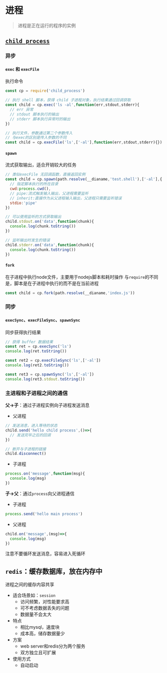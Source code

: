 # 进程

>进程是正在运行的程序的实例

## [`child_process`](http://nodejs.cn/api/child_process.html)

### 异步

#### `exec` 和 `execFile`

执行命令

```javascript
const cp = require('child_process')

// 执行 shell 脚本，获得 child 子进程对象，执行结果通过回调获取
const child = cp.exec('ls -al',function(err,stdout,stderr){
  // err 异常
  // stdout 脚本执行的输出
  // stderr 脚本执行异常时的输出
})

// 执行文件，参数通过第二个参数传入
// 与exec的区别是传入参数的不同
const child = cp.execFile('ls',['-al'],function(err,stdout,stderr){})

```

#### `spawn`

流式获取输出，适合开销较大的任务

```javascript
// 类似execFile 无回调函数，直接返回实例
const child = cp.spawn(path.resolve(__dianame,'test.shell'),['-al'],{
  // 指定脚本执行的所在目录
  cwd:process.cwd(),
  // pipe:流式触发输入输出，父进程需要监听
  // inherit:直接作为从父进程输入输出，父进程只需要监听错误
  stdio:'pipe'
})

// 可以使用监听的方式获取输出
child.stdout.on('data',function(chunk){
  console.log(chunk.toString())
})

// 监听输出时发生的错误
child.stderr.on('data',function(chunk){
  console.log(chunk.toString())
})
```

#### `fork`

在子进程中执行node文件，主要用于nodejs脚本和耗时操作
与`require`的不同是，脚本是在子进程中执行的而不是在当前进程

```javascript
const child = cp.fork(path.resolve(__dianame,'index.js'))
```

### 同步

#### `execSync`、`execFileSync`、`spawnSync`

同步获得执行结果

```javascript
// 获得 buffer 数据结果
const ret = cp.execSync('ls')
console.log(ret.toString())

const ret2 = cp.execFileSync('ls',['-al'])
console.log(ret2.toString())

const ret3 = cp.spawnSync('ls',['-al'])
console.log(ret3.stdout.toString())
```

### 主进程和子进程之间的通信

**父->子**：通过子进程实例向子进程发送消息

- 父进程

```javascript
// 发送消息，进入等待的状态
child.send('hello child process',()=>{
  // 发送完毕之后的回调
})

// 断开与子进程的链接
child.disconnect()
```

- 子进程

```javascript
process.on('message',function(msg){
  console.log(msg)
})
```

**子->父**：通过`process`向父进程通信

- 子进程

```javascript
process.send('hello main process')
```

- 父进程

```javascript
child.on('message',(msg)=>{
  console.log(msg)
})
```

注意不要循环发送消息，容易进入死循环

## `redis`：缓存数据库，放在内存中

进程之间的缓存内容共享

- 适合场景如：`session`
  - 访问频繁，对性能要求高
  - 可不考虑数据丢失的问题
  - 数据量不会太大
- 特点
  - 相比mysql，速度块
  - 成本高，储存数据量少
- 方案
  - web server和redis分为两个服务
  - 双方独立且可扩展
- 使用方式
  - 自动启动
